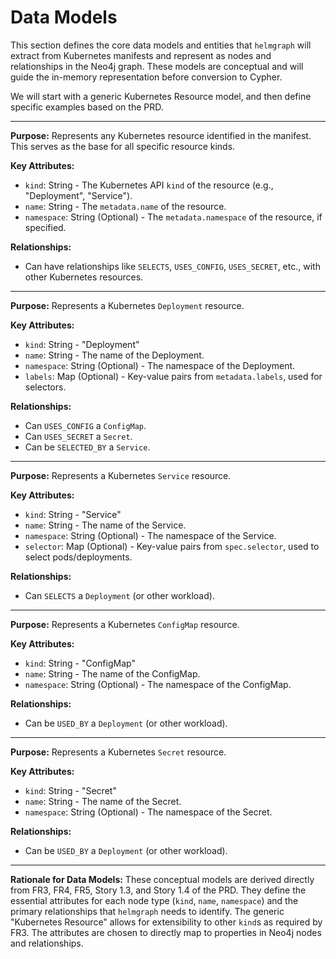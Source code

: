 # Data Models

This section defines the core data models and entities that `helmgraph` will extract from Kubernetes manifests and
represent as nodes and relationships in the Neo4j graph. These models are conceptual and will guide the in-memory
representation before conversion to Cypher.

We will start with a generic Kubernetes Resource model, and then define specific examples based on the PRD.

---

**Purpose:** Represents any Kubernetes resource identified in the manifest. This serves as the base for all specific
resource kinds.

**Key Attributes:**
- `kind`: String - The Kubernetes API `kind` of the resource (e.g., "Deployment", "Service").
- `name`: String - The `metadata.name` of the resource.
- `namespace`: String (Optional) - The `metadata.namespace` of the resource, if specified.

**Relationships:**
- Can have relationships like `SELECTS`, `USES_CONFIG`, `USES_SECRET`, etc., with other Kubernetes resources.

---

**Purpose:** Represents a Kubernetes `Deployment` resource.

**Key Attributes:**
- `kind`: String - "Deployment"
- `name`: String - The name of the Deployment.
- `namespace`: String (Optional) - The namespace of the Deployment.
- `labels`: Map (Optional) - Key-value pairs from `metadata.labels`, used for selectors.

**Relationships:**
- Can `USES_CONFIG` a `ConfigMap`.
- Can `USES_SECRET` a `Secret`.
- Can be `SELECTED_BY` a `Service`.

---

**Purpose:** Represents a Kubernetes `Service` resource.

**Key Attributes:**
- `kind`: String - "Service"
- `name`: String - The name of the Service.
- `namespace`: String (Optional) - The namespace of the Service.
- `selector`: Map (Optional) - Key-value pairs from `spec.selector`, used to select pods/deployments.

**Relationships:**
- Can `SELECTS` a `Deployment` (or other workload).

---

**Purpose:** Represents a Kubernetes `ConfigMap` resource.

**Key Attributes:**
- `kind`: String - "ConfigMap"
- `name`: String - The name of the ConfigMap.
- `namespace`: String (Optional) - The namespace of the ConfigMap.

**Relationships:**
- Can be `USED_BY` a `Deployment` (or other workload).

---

**Purpose:** Represents a Kubernetes `Secret` resource.

**Key Attributes:**
- `kind`: String - "Secret"
- `name`: String - The name of the Secret.
- `namespace`: String (Optional) - The namespace of the Secret.

**Relationships:**
- Can be `USED_BY` a `Deployment` (or other workload).

---

**Rationale for Data Models:**
These conceptual models are derived directly from FR3, FR4, FR5, Story 1.3, and Story 1.4 of the PRD. They define the
essential attributes for each node type (`kind`, `name`, `namespace`) and the primary relationships that `helmgraph`
needs to identify. The generic "Kubernetes Resource" allows for extensibility to other `kind`s as required by FR3. The
attributes are chosen to directly map to properties in Neo4j nodes and relationships.
